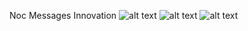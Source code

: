 Noc Messages Innovation
![alt text]([http://url/to/img.png](https://raw.githubusercontent.com/packboyy/nocmessages/refs/heads/main/Previews/1.png))
![alt text]([http://url/to/img.png](https://raw.githubusercontent.com/packboyy/nocmessages/refs/heads/main/Previews/2.png))
![alt text]([http://url/to/img.png](https://raw.githubusercontent.com/packboyy/nocmessages/refs/heads/main/Previews/3.png))
